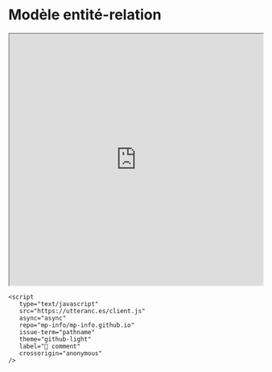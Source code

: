 # Modèle entité-relation

<iframe
    src="https://mozilla.github.io/pdf.js/web/viewer.html?file=https://raw.githubusercontent.com/mp2i-info/mp2i-info.github.io/main/files/A_sql/5_er/er.pdf#zoom=page-fit&pagemode=none"
    height=500 width=100% allowfullscreen></iframe>

```{raw} html
<script
   type="text/javascript"
   src="https://utteranc.es/client.js"
   async="async"
   repo="mp-info/mp-info.github.io"
   issue-term="pathname"
   theme="github-light"
   label="💬 comment"
   crossorigin="anonymous"
/>
```
